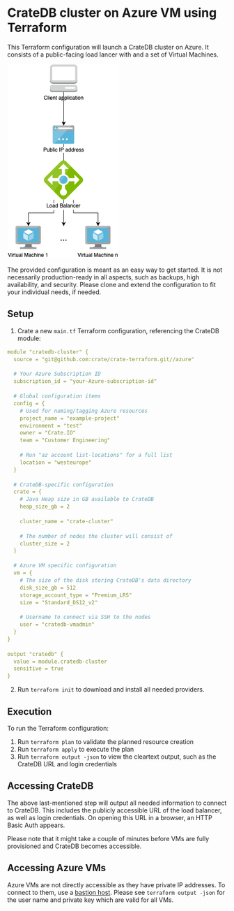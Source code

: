 # CrateDB cluster on Azure VM using Terraform
This Terraform configuration will launch a CrateDB cluster on Azure. It consists of a public-facing load lancer with and a set of Virtual Machines.

![Azure architecture](azure_architecture.png)

The provided configuration is meant as an easy way to get started. It is not necessarily production-ready in all aspects, such as backups, high availability, and security. Please clone and extend the configuration to fit your individual needs, if needed.

## Setup
1. Crate a new `main.tf` Terraform configuration, referencing the CrateDB module:

  ```yaml
  module "cratedb-cluster" {
    source = "git@github.com:crate/crate-terraform.git//azure"

    # Your Azure Subscription ID
    subscription_id = "your-Azure-subscription-id"

    # Global configuration items
    config = {
      # Used for naming/tagging Azure resources
      project_name = "example-project"
      environment = "test"
      owner = "Crate.IO"
      team = "Customer Engineering"

      # Run "az account list-locations" for a full list
      location = "westeurope"
    }

    # CrateDB-specific configuration
    crate = {
      # Java Heap size in GB available to CrateDB
      heap_size_gb = 2

      cluster_name = "crate-cluster"

      # The number of nodes the cluster will consist of
      cluster_size = 2
    }

    # Azure VM specific configuration
    vm = {
      # The size of the disk storing CrateDB's data directory
      disk_size_gb = 512
      storage_account_type = "Premium_LRS"
      size = "Standard_DS12_v2"

      # Username to connect via SSH to the nodes
      user = "cratedb-vmadmin"
    }
  }

  output "cratedb" {
    value = module.cratedb-cluster
    sensitive = true
  }
```

2. Run `terraform init` to download and install all needed providers.

## Execution
To run the Terraform configuration:
1. Run `terraform plan` to validate the planned resource creation
2. Run `terraform apply` to execute the plan
3. Run `terraform output -json` to view the cleartext output, such as the CrateDB URL and login credentials

## Accessing CrateDB
The above last-mentioned step will output all needed information to connect to CrateDB. This includes the publicly accessible URL of the load balancer, as well as login credentials. On opening this URL in a browser, an HTTP Basic Auth appears.

Please note that it might take a couple of minutes before VMs are fully provisioned and CrateDB becomes accessible.

## Accessing Azure VMs
Azure VMs are not directly accessible as they have private IP addresses. To connect to them, use a [bastion host](https://docs.microsoft.com/en-us/azure/bastion/quickstart-host-portal). Please see `terraform output -json` for the user name and private key which are valid for all VMs.
